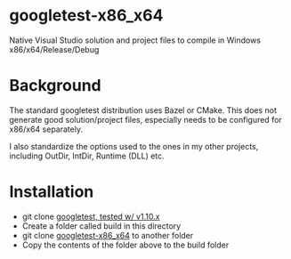 # googletest-x86_x64
Native Visual Studio solution and project files to compile in Windows x86/x64/Release/Debug

# Background #
The standard googletest distribution uses Bazel or CMake. This does
not generate good solution/project files, especially needs to be
configured for x86/x64 separately.

I also standardize the options used to the ones in my other projects,
including OutDir, IntDir, Runtime (DLL) etc.

# Installation #

  * git clone [googletest, tested w/ v1.10.x](https://github.com/google/googletest.git)
  * Create a folder called build in this directory
  * git clone [googletest-x86_x64](https://github.com/sridharb1/googletest-x86_x64.git)
    to another folder
  * Copy the contents of the folder above to the build folder

